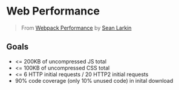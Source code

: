 # Web Performance
> From [Webpack Performance](https://frontendmasters.com/courses/performance-webpack) by [Sean Larkin](https://github.com/TheLarkInn)

## Goals

- <= 200KB of uncompressed JS total
- <= 100KB of uncompressed CSS total
- <= 6 HTTP initial requests / 20 HTTP2 initial requests
- 90% code coverage (only 10% unused code) in inital download
